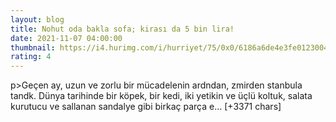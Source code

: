 ```yaml
--- 
layout: blog
title: Nohut oda bakla sofa; kirası da 5 bin lira!
date: 2021-11-07 04:00:00
thumbnail: https://i4.hurimg.com/i/hurriyet/75/0x0/6186a6de4e3fe0123004a5f9.jpg
rating: 4
---
```

p&gt;Geçen ay, uzun ve zorlu bir mücadelenin ardndan, zmirden stanbula tandk. Dünya tarihinde bir köpek, bir kedi, iki yetikin ve üçlü koltuk, salata kurutucu ve sallanan sandalye gibi birkaç parça e… [+3371 chars]